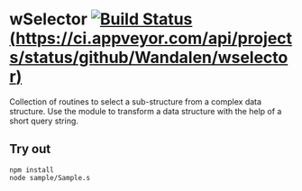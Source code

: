 
# wSelector [![Build Status](https://travis-ci.org/Wandalen/wSelector.svg?branch=master)](https://travis-ci.org/Wandalen/wSelector) [(https://ci.appveyor.com/api/projects/status/github/Wandalen/wselector)](https://ci.appveyor.com/project/Wandalen/wselector)

Collection of routines to select a sub-structure from a complex data structure. Use the module to transform a data structure with the help of a short query string.

## Try out
```
npm install
node sample/Sample.s
```
